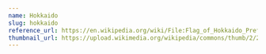 ```yaml
---
name: Hokkaido
slug: hokkaido
reference_url: https://en.wikipedia.org/wiki/File:Flag_of_Hokkaido_Prefecture.svg
thumbnail_url: https://upload.wikimedia.org/wikipedia/commons/thumb/2/22/Flag_of_Hokkaido_Prefecture.svg/120px-Flag_of_Hokkaido_Prefecture.svg.png
---
```

